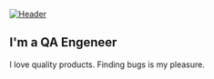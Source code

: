 [![Header](https://github.com/SergeiIgonin/SergeiIgonin/blob/main/assets/Name.png)](https://github.com/SergeiIgonin/SergeiIgonin)

## I'm a QA Engeneer
I love quality products. Finding bugs is my pleasure.
